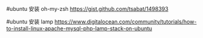 #ubuntu 安装 oh-my-zsh
https://gist.github.com/tsabat/1498393

#ubuntu 安装 lamp
https://www.digitalocean.com/community/tutorials/how-to-install-linux-apache-mysql-php-lamp-stack-on-ubuntu